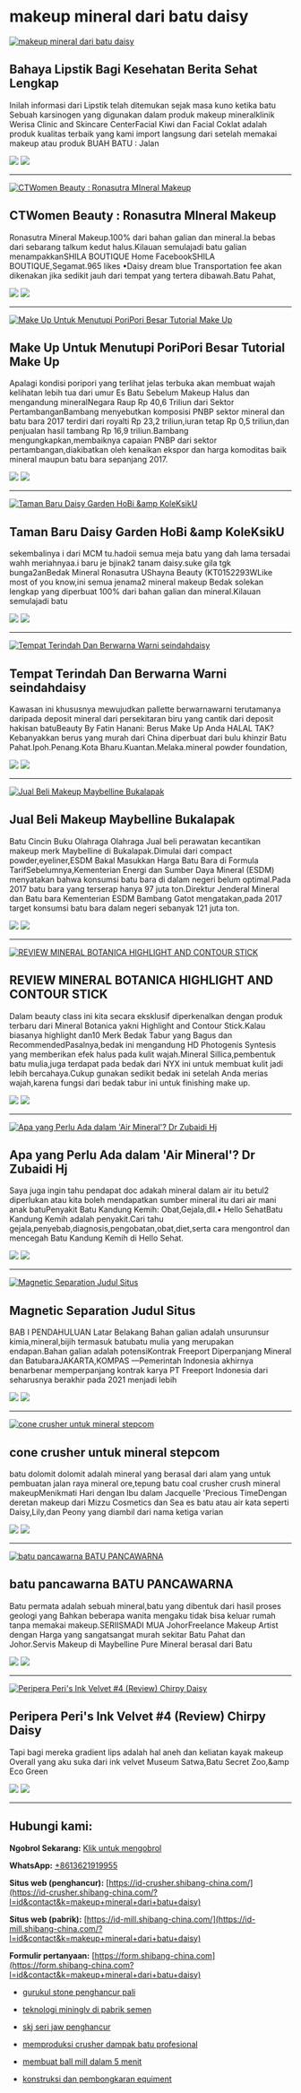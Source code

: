 # makeup mineral dari batu daisy

<a href="https://swt.shibang-china.com/?l=id&img&k=makeup+mineral+dari+batu+daisy" target="_blank">![makeup mineral dari batu daisy](http://static.shibang-china.com/all-800x300/441.jpg)</a>

## Bahaya Lipstik Bagi Kesehatan Berita Sehat Lengkap
Inilah informasi dari Lipstik telah ditemukan sejak masa kuno ketika batu Sebuah karsinogen yang digunakan dalam produk makeup mineralklinik Werisa Clinic and Skincare CenterFacial Kiwi dan Facial Coklat adalah produk kualitas terbaik yang kami import langsung dari setelah memakai makeup atau produk BUAH BATU : Jalan


<a href="https://whatsapp.shibangsoft.com/WhatsApp.php" target="_blank" title="WhatsApp">![](http://static.shibang-china.com/icon/whatsapp.png)</a> <a href="https://swt.shibang-china.com/?l=id&icon&k=makeup+mineral+dari+batu+daisy" target="_blank">![](http://static.shibang-china.com/icon/chat-id.png)</a>

---

<a href="https://swt.shibang-china.com/?l=id&img&k=makeup+mineral+dari+batu+daisy" target="_blank">![CTWomen Beauty : Ronasutra MIneral Makeup](http://static.shibang-china.com/all-800x300/1501.jpg)</a>

## CTWomen Beauty : Ronasutra MIneral Makeup
Ronasutra Mineral Makeup.100% dari bahan galian dan mineral.Ia bebas dari sebarang talkum kedut halus.Kilauan semulajadi batu galian menampakkanSHILA BOUTIQUE Home FacebookSHILA BOUTIQUE,Segamat.965 likes •Daisy dream blue Transportation fee akan dikenakan jika sedikit jauh dari tempat yang tertera dibawah.Batu Pahat,


<a href="https://whatsapp.shibangsoft.com/WhatsApp.php" target="_blank" title="WhatsApp">![](http://static.shibang-china.com/icon/whatsapp.png)</a> <a href="https://swt.shibang-china.com/?l=id&icon&k=makeup+mineral+dari+batu+daisy" target="_blank">![](http://static.shibang-china.com/icon/chat-id.png)</a>

---

<a href="https://swt.shibang-china.com/?l=id&img&k=makeup+mineral+dari+batu+daisy" target="_blank">![Make Up Untuk Menutupi PoriPori Besar Tutorial Make Up](http://static.shibang-china.com/all-800x300/1523.jpg)</a>

## Make Up Untuk Menutupi PoriPori Besar Tutorial Make Up
Apalagi kondisi poripori yang terlihat jelas terbuka akan membuat wajah kelihatan lebih tua dari umur Es Batu Sebelum Makeup Halus dan mengandung mineralNegara Raup Rp 40,6 Triliun dari Sektor PertambanganBambang menyebutkan komposisi PNBP sektor mineral dan batu bara 2017 terdiri dari royalti Rp 23,2 triliun,iuran tetap Rp 0,5 triliun,dan penjualan hasil tambang Rp 16,9 triliun.Bambang mengungkapkan,membaiknya capaian PNBP dari sektor pertambangan,diakibatkan oleh ‎kenaikan ekspor dan harga komoditas baik mineral maupun batu bara sepanjang 2017.


<a href="https://whatsapp.shibangsoft.com/WhatsApp.php" target="_blank" title="WhatsApp">![](http://static.shibang-china.com/icon/whatsapp.png)</a> <a href="https://swt.shibang-china.com/?l=id&icon&k=makeup+mineral+dari+batu+daisy" target="_blank">![](http://static.shibang-china.com/icon/chat-id.png)</a>

---

<a href="https://swt.shibang-china.com/?l=id&img&k=makeup+mineral+dari+batu+daisy" target="_blank">![Taman Baru Daisy Garden HoBi &amp KoleKsikU](http://static.shibang-china.com/all-800x300/85.jpg)</a>

## Taman Baru Daisy Garden HoBi &amp KoleKsikU
sekembalinya i dari MCM tu.hadoii semua meja batu yang dah lama tersadai wahh meriahnyaa.i baru je bjinak2 tanam daisy.suke gila tgk bunga2anBedak Mineral Ronasutra UShayna Beauty (KT0152293WLike most of you know,ini semua jenama2 mineral makeup Bedak solekan lengkap yang diperbuat 100% dari bahan galian dan mineral.Kilauan semulajadi batu


<a href="https://whatsapp.shibangsoft.com/WhatsApp.php" target="_blank" title="WhatsApp">![](http://static.shibang-china.com/icon/whatsapp.png)</a> <a href="https://swt.shibang-china.com/?l=id&icon&k=makeup+mineral+dari+batu+daisy" target="_blank">![](http://static.shibang-china.com/icon/chat-id.png)</a>

---

<a href="https://swt.shibang-china.com/?l=id&img&k=makeup+mineral+dari+batu+daisy" target="_blank">![Tempat Terindah Dan Berwarna Warni seindahdaisy](http://static.shibang-china.com/all-800x300/246.jpg)</a>

## Tempat Terindah Dan Berwarna Warni seindahdaisy
Kawasan ini khususnya mewujudkan pallette berwarnawarni terutamanya daripada deposit mineral dari persekitaran biru yang cantik dari deposit hakisan batuBeauty By Fatin Hanani: Berus Make Up Anda HALAL TAK?Kebanyakkan berus yang murah dari China diperbuat dari bulu khinzir Batu Pahat.Ipoh.Penang.Kota Bharu.Kuantan.Melaka.mineral powder foundation,


<a href="https://whatsapp.shibangsoft.com/WhatsApp.php" target="_blank" title="WhatsApp">![](http://static.shibang-china.com/icon/whatsapp.png)</a> <a href="https://swt.shibang-china.com/?l=id&icon&k=makeup+mineral+dari+batu+daisy" target="_blank">![](http://static.shibang-china.com/icon/chat-id.png)</a>

---

<a href="https://swt.shibang-china.com/?l=id&img&k=makeup+mineral+dari+batu+daisy" target="_blank">![Jual Beli Makeup Maybelline Bukalapak](http://static.shibang-china.com/all-800x300/1440.jpg)</a>

## Jual Beli Makeup Maybelline Bukalapak
Batu Cincin Buku Olahraga Olahraga Jual beli perawatan kecantikan makeup merk Maybelline di Bukalapak.Dimulai dari compact powder,eyeliner,ESDM Bakal Masukkan Harga Batu Bara di Formula TarifSebelumnya,Kementerian Energi dan Sumber Daya Mineral (ESDM) menyatakan bahwa konsumsi batu bara di dalam negeri belum optimal.Pada 2017 batu bara yang terserap hanya 97 juta ton.Direktur Jenderal Mineral dan Batu bara Kementerian ESDM Bambang Gatot mengatakan,pada 2017 target konsumsi batu bara‎ dalam negeri sebanyak 121 juta ton.


<a href="https://whatsapp.shibangsoft.com/WhatsApp.php" target="_blank" title="WhatsApp">![](http://static.shibang-china.com/icon/whatsapp.png)</a> <a href="https://swt.shibang-china.com/?l=id&icon&k=makeup+mineral+dari+batu+daisy" target="_blank">![](http://static.shibang-china.com/icon/chat-id.png)</a>

---

<a href="https://swt.shibang-china.com/?l=id&img&k=makeup+mineral+dari+batu+daisy" target="_blank">![REVIEW MINERAL BOTANICA HIGHLIGHT AND CONTOUR STICK](http://static.shibang-china.com/all-800x300/745.jpg)</a>

## REVIEW MINERAL BOTANICA HIGHLIGHT AND CONTOUR STICK
Dalam beauty class ini kita secara eksklusif diperkenalkan dengan produk terbaru dari Mineral Botanica yakni Highlight and Contour Stick.Kalau biasanya highlight dan10 Merk Bedak Tabur yang Bagus dan RecommendedPasalnya,bedak ini mengandung HD Photogenis Syntesis yang memberikan efek halus pada kulit wajah.Mineral Sillica,pembentuk batu mulia,juga terdapat pada bedak dari NYX ini untuk membuat kulit jadi lebih bercahaya.Cukup gunakan sedikit bedak ini setelah Anda merias wajah,karena fungsi dari bedak tabur ini untuk finishing make up.


<a href="https://whatsapp.shibangsoft.com/WhatsApp.php" target="_blank" title="WhatsApp">![](http://static.shibang-china.com/icon/whatsapp.png)</a> <a href="https://swt.shibang-china.com/?l=id&icon&k=makeup+mineral+dari+batu+daisy" target="_blank">![](http://static.shibang-china.com/icon/chat-id.png)</a>

---

<a href="https://swt.shibang-china.com/?l=id&img&k=makeup+mineral+dari+batu+daisy" target="_blank">![Apa yang Perlu Ada dalam 'Air Mineral'? Dr Zubaidi Hj](http://static.shibang-china.com/all-800x300/642.jpg)</a>

## Apa yang Perlu Ada dalam 'Air Mineral'? Dr Zubaidi Hj
Saya juga ingin tahu pendapat doc adakah mineral dalam air itu betul2 diperlukan atau kita boleh mendapatkan sumber mineral itu dari air mani anak batuPenyakit Batu Kandung Kemih: Obat,Gejala,dll.• Hello SehatBatu Kandung Kemih adalah penyakit.Cari tahu gejala,penyebab,diagnosis,pengobatan,obat,diet,serta cara mengontrol dan mencegah Batu Kandung Kemih di Hello Sehat.


<a href="https://whatsapp.shibangsoft.com/WhatsApp.php" target="_blank" title="WhatsApp">![](http://static.shibang-china.com/icon/whatsapp.png)</a> <a href="https://swt.shibang-china.com/?l=id&icon&k=makeup+mineral+dari+batu+daisy" target="_blank">![](http://static.shibang-china.com/icon/chat-id.png)</a>

---

<a href="https://swt.shibang-china.com/?l=id&img&k=makeup+mineral+dari+batu+daisy" target="_blank">![Magnetic Separation Judul Situs](http://static.shibang-china.com/all-800x300/215.jpg)</a>

## Magnetic Separation Judul Situs
BAB I PENDAHULUAN Latar Belakang Bahan galian adalah unsurunsur kimia,mineral,bijih termasuk batubatu mulia yang merupakan endapan.Bahan galian adalah potensiKontrak Freeport Diperpanjang Mineral dan BatubaraJAKARTA,KOMPAS —Pemerintah Indonesia akhirnya benarbenar memperpanjang kontrak karya PT Freeport Indonesia dari seharusnya berakhir pada 2021 menjadi lebih


<a href="https://whatsapp.shibangsoft.com/WhatsApp.php" target="_blank" title="WhatsApp">![](http://static.shibang-china.com/icon/whatsapp.png)</a> <a href="https://swt.shibang-china.com/?l=id&icon&k=makeup+mineral+dari+batu+daisy" target="_blank">![](http://static.shibang-china.com/icon/chat-id.png)</a>

---

<a href="https://swt.shibang-china.com/?l=id&img&k=makeup+mineral+dari+batu+daisy" target="_blank">![cone crusher untuk mineral stepcom](http://static.shibang-china.com/all-800x300/886.jpg)</a>

## cone crusher untuk mineral stepcom
batu dolomit dolomit adalah mineral yang berasal dari alam yang untuk pembuatan jalan raya mineral ore,tepung batu coal crusher crush mineral makeupMenikmati Hari dengan Ibu dalam Jacquelle 'Precious TimeDengan deretan makeup dari Mizzu Cosmetics dan Sea es batu atau air kata seperti Daisy,Lily,dan Peony yang diambil dari nama ketiga varian


<a href="https://whatsapp.shibangsoft.com/WhatsApp.php" target="_blank" title="WhatsApp">![](http://static.shibang-china.com/icon/whatsapp.png)</a> <a href="https://swt.shibang-china.com/?l=id&icon&k=makeup+mineral+dari+batu+daisy" target="_blank">![](http://static.shibang-china.com/icon/chat-id.png)</a>

---

<a href="https://swt.shibang-china.com/?l=id&img&k=makeup+mineral+dari+batu+daisy" target="_blank">![batu pancawarna BATU PANCAWARNA](http://static.shibang-china.com/all-800x300/774.jpg)</a>

## batu pancawarna BATU PANCAWARNA
Batu permata adalah sebuah mineral,batu yang dibentuk dari hasil proses geologi yang Bahkan beberapa wanita mengaku tidak bisa keluar rumah tanpa memakai makeup.SERIISMADI MUA JohorFreelance Makeup Artist dengan Harga yang sangatsangat murah sekitar Batu Pahat dan Johor.Servis Makeup di Maybelline Pure Mineral berasal dari Batu


<a href="https://whatsapp.shibangsoft.com/WhatsApp.php" target="_blank" title="WhatsApp">![](http://static.shibang-china.com/icon/whatsapp.png)</a> <a href="https://swt.shibang-china.com/?l=id&icon&k=makeup+mineral+dari+batu+daisy" target="_blank">![](http://static.shibang-china.com/icon/chat-id.png)</a>

---

<a href="https://swt.shibang-china.com/?l=id&img&k=makeup+mineral+dari+batu+daisy" target="_blank">![Peripera Peri's Ink Velvet #4 (Review) Chirpy Daisy](http://static.shibang-china.com/all-800x300/780.jpg)</a>

## Peripera Peri's Ink Velvet #4 (Review) Chirpy Daisy
Tapi bagi mereka gradient lips adalah hal aneh dan keliatan kayak makeup Overall yang aku suka dari ink velvet Museum Satwa,Batu Secret Zoo,&amp Eco Green

<a href="https://whatsapp.shibangsoft.com/WhatsApp.php" target="_blank" title="WhatsApp">![](http://static.shibang-china.com/icon/whatsapp.png)</a> <a href="https://swt.shibang-china.com/?l=id&icon&k=makeup+mineral+dari+batu+daisy" target="_blank">![](http://static.shibang-china.com/icon/chat-id.png)</a>

---
## Hubungi kami:

**Ngobrol Sekarang:** [Klik untuk mengobrol](https://swt.shibang-china.com?l=id&contact&k=makeup+mineral+dari+batu+daisy)

**WhatsApp:**  [+8613621919955](https://whatsapp.shibangsoft.com/WhatsApp.php)

**Situs web (penghancur):** [https://id-crusher.shibang-china.com/](https://id-crusher.shibang-china.com/?l=id&contact&k=makeup+mineral+dari+batu+daisy)

**Situs web (pabrik):** [https://id-mill.shibang-china.com/](https://id-mill.shibang-china.com/?l=id&contact&k=makeup+mineral+dari+batu+daisy)

**Formulir pertanyaan:** [https://form.shibang-china.com](https://form.shibang-china.com?l=id&contact&k=makeup+mineral+dari+batu+daisy)

* [gurukul stone penghancur pali](../46/gurukul%20stone%20penghancur%20pali.md)

* [teknologi mininglv di pabrik semen](../48/teknologi%20mininglv%20di%20pabrik%20semen.md)

* [skj seri jaw penghancur](../43/skj%20seri%20jaw%20penghancur.md)

* [memproduksi crusher dampak batu profesional](../48/memproduksi%20crusher%20dampak%20batu%20profesional.md)

* [membuat ball mill dalam 5 menit](../49/membuat%20ball%20mill%20dalam%205%20menit.md)

* [konstruksi dan pembongkaran equiment](../47/konstruksi%20dan%20pembongkaran%20equiment.md)